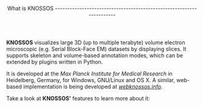 <header class="major">
What is KNOSSOS<span class="__icon"><i class="fa fa-home"></i></span>
---------------------------------------------------------------------
</header>

**KNOSSOS** visualizes large 3D (up to multiple terabyte) volume electron microscopic (e.g. Serial Block-Face EM) datasets by displaying slices. It supports skeleton and volume-based annotation modes, which can be extended by plugins written in Python.

It is developed at the *Max Planck Institute for Medical Research* in Heidelberg, Germany, for Windows, GNU/Linux and OS X. A similar, web-based implementation is being developed at [*webknossos.info*](https://webknossos.brain.mpg.de/spotlight).

Take a look at **KNOSSOS'** features to learn more about it: